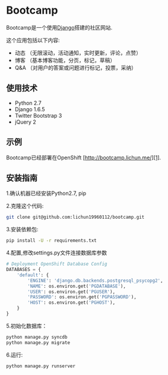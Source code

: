 # Bootcamp

Bootcamp是一个使用[Django][0]搭建的社区网站.

这个应用包括以下内容:

* 动态 （无限滚动，活动通知，实时更新，评论，点赞）
* 博客 （基本博客功能，分页，标记，草稿）
* Q&A （对用户的答案或问题进行标记，投票，采纳）

## 使用技术

- Python 2.7
- Django 1.6.5
- Twitter Bootstrap 3
- jQuery 2

## 示例
Bootcamp已经部署在OpenShift [http://bootcamp.lichun.me/][1].

## 安装指南
1.确认机器已经安装Python2.7, pip

2.克隆这个代码:
```bash
git clone git@github.com:lichun19960112/bootcamp.git 
```
3.安装依赖包:
```bash
pip install -U -r requirements.txt
```

4.配置,修改settings.py文件连接数据库参数
```python
# Deployment OpenShift Database Config
DATABASES = {
    'default': {
        'ENGINE': 'django.db.backends.postgresql_psycopg2',
        'NAME': os.environ.get('PGDATABASE'),
        'USER': os.environ.get('PGUSER'),
        'PASSWORD': os.environ.get('PGPASSWORD'),
        'HOST': os.environ.get('PGHOST'),
    }
}
```

5.初始化数据库：
```bash
python manage.py syncdb
python manage.py migrate
```

6.运行:
```bash
python manage.py runserver
```

[0]: https://www.djangoproject.com/
[1]: http://bootcamp.lichun.me/
